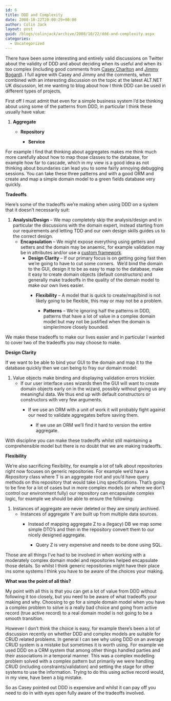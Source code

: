 ```yaml
---
id: 6
title: DDD and Complexity
date: 2008-10-22T20:00:29+00:00
author: Colin Jack
layout: post
guid: /blogs/colinjack/archive/2008/10/22/ddd-and-complexity.aspx
categories:
  - Uncategorized
---
```

</p> 

There have been some interesting and entirely valid discussions on Twitter about the validity of DDD and about deciding when its useful and when its too complex (including good comments from [Casey Charlton](http://twitter.com/caseycharlton/statuses/970664982) and [Jimmy Bogard](http://twitter.com/jbogard/statuses/970667578)). I full agree with Casey and Jimmy and the comments, when combined with an interesting discussion on the topic at the latest ALT.NET UK discussion, let me wanting to blog about how I think DDD can be used in different types of projects.

First off I must admit that even for a simple business system I&#8217;d be thinking about using some of the patterns from DDD, in particular I think these usually have value:

  1. **Aggregate** 
      * **Repository** 
          * **Service** </ol> 
        For example I find that thinking about aggregates makes me think much more carefully about how to map those classes to the database, for example how far to cascade, which in my view is a good idea as not thinking about boundaries can lead you to some fairly annoying debugging sessions. You can take these three patterns and with a good ORM and create and map a simple domain model to a green fields database very quickly.&nbsp; 
        
        **Tradeoffs**
        
        Here&#8217;s some of the tradeoffs we&#8217;re making when using DDD on a system that it doesn&#8217;t necessarily suit:
        
          1. **Analysis/Design** &#8211; We map completely skip the analysis/design and in particular the discussions with the domain expert, instead starting from our requirements and letting TDD and our own design skills guides us to the correct design. 
              * **Encapsulation** &#8211; We might expose everything using getters and setters and the domain may be anaemic, for example validation may be in attributes and/or use a [custom framework](http://www.castleproject.org/activerecord/documentation/v1rc1/usersguide/validation.html). 
                  * **Design Clarity** &#8211; If our primary focus is on getting going fast then we&#8217;re going to have to cut some corners.&nbsp; We&#8217;d bind the domain to the GUI, design it to be as easy to map to the database, make it easy to create domain objects (default constructors) and generally make tradeoffs in the quality of the domain model to make our own lives easier. 
                      * **Flexibility** &#8211; A model that is quick to create/map/bind is not likely going to be flexible, this may or may not be a problem. 
                          * **Patterns** &#8211; We&#8217;re ignoring half the patterns in DDD, patterns that have a lot of value in a complex domain model but may not be justified when the domain is simpler/more closely bounded. </ol> 
                        We make these tradeoffs to make our lives easier and in particular I wanted to cover two of the tradeoffs you may choose to make.
                        
                        **Design Clarity**
                        
                        If we want to be able to bind your GUI to the domain and map it to the database quickly then we can being to fray our domain model:
                        
                          1. Value objects make binding and displaying validation errors trickier. 
                              * If our user interface uses wizards then the GUI will want to create domain objects early on in the wizard, possibly without giving us any meaningful data. We thus end up with default constructors or constructors with very few arguments. 
                                  * If we use an ORM with a unit of work it will probably fight against our need to validate aggregates before saving them. 
                                      * If we use an ORM we&#8217;ll find it hard to version the entire aggregate. </ol> 
                                    With discipline you can make these tradeoffs whilst still maintaining a comprehensible model but there is no doubt that we are making tradeoffs. 
                                    
                                    **Flexibility**
                                    
                                    We&#8217;re also sacrificing flexibility, for example a lot of talk about repositories right now focuses on generic repositories. For example we&#8217;d have a _Repository<T>_ class where T is an aggregate root and you&#8217;d have query methods on this repository that would take Linq specifications. That&#8217;s going to be fine for a lot of cases but in more complex models (or where we don&#8217;t control our environment fully) our repository can encapsulate complex logic, for example we should be able to ensure the following:
                                    
                                      1. Instances of aggregate are never deleted or they are simply archived. 
                                          * Instances of aggregate Y are built up from multiple data sources. 
                                              * Instead of mapping aggregate Z to a (legacy) DB we map some simple DTO&#8217;s and then in the repository convert them to our nicely designed aggregate. 
                                                  * Query Z is very expensive and needs to be done using SQL. </ol> 
                                                Those are all things I’ve had to be involved in when working with a moderately complex domain model and repositories helped encapsulate those details. So whilst I think generic repositories might have their place ins some systems I think you have to be aware of the choices your making.
                                                
                                                **What was the point of all this?**
                                                
                                                My point with all this is that you can get a lot of value from DDD without following it too closely, but you need to be aware of what tradeoffs your making and why. Choosing to go for a simple domain model when you have a complex problem to solve is a really bad choice and going from active record (true active record) to a real domain model is not going to be a smooth transition. 
                                                
                                                However I don&#8217;t think the choice is easy, for example there&#8217;s been a lot of discussion recently on whether DDD and complex models are suitable for CRUD related problems. In general I can see why using DDD on an average CRUD system is a mistake but sometimes it is worth using. For example we used DDD on a CRM system that among other things handled parties and their associations in a temporal manner. This was a complex modelling problem solved with a complex pattern but primarily we were handling CRUD (including constraints/validation) and setting the stage for other systems to use the information. Trying to do this using active record would, in my view, have been a big mistake.
                                                
                                                So as Casey pointed out DDD is expensive and whilst it can pay off you need to do in with eyes open fully aware of the tradeoffs involved.